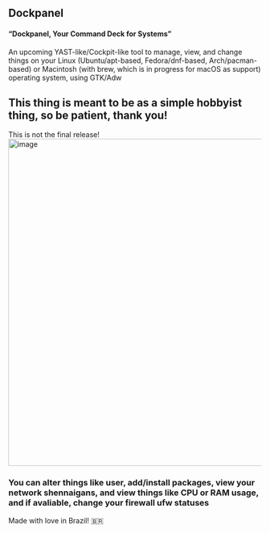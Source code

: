 ## Dockpanel
#### “Dockpanel, Your Command Deck for Systems”
An upcoming YAST-like/Cockpit-like tool to manage, view, and change things on your Linux (Ubuntu/apt-based, Fedora/dnf-based, Arch/pacman-based) or Macintosh (with brew, which is in progress for macOS as support) operating system, using GTK/Adw

## This thing is meant to be as a simple hobbyist thing, so be patient, thank you!
This is not the final release!
<img width="1366" height="649" alt="image" src="https://github.com/user-attachments/assets/8b6d34b9-a499-4556-86e5-07dbe41df1aa" />


### You can alter things like user, add/install packages, view your network shennaigans, and view things like CPU or RAM usage, and if avaliable, change your firewall ufw statuses


Made with love in Brazil! 🇧🇷

